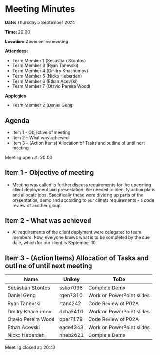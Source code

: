 # Meeting Minutes

**Date:** Thursday 5 September 2024

**Time:** 20:00 

**Location:** Zoom online meeting

**Attendees:**

* Team Member 1 (Sebastian Skontos)
* Team Member 3 (Ryan Tanevski)
* Team Member 4 (Dmitry Khachumov)
* Team Member 5 (Nicko Heberden)
* Team Member 6 (Ethan Acevski)
* Team Member 7 (Otavio Pereira Wood)


**Applogies**
* Team Member 2 (Daniel Geng)

## Agenda

* Item 1 - Objective of meeting
* Item 2 - What was achieved
* Item 3 - (Action Items) Allocation of Tasks and outline of until next meeting

Meeting open at: 20:00 

## Item 1 - Objective of meeting

* Meeting was called to further discuss requirements for the upcoming client deployment and presentation. We needed to identify action plans and allocate jobs. Specifically these were dividing up parts of the oresentation, demo and according to our clinets requirements - a code review of another group.

## Item 2 - What was achieved

* All requirements of the client deplyment were delegated to team members. Now, everyone knows what is to be completed by the due date, which for our client is September 10. 


## Item 3 - (Action Items) Allocation of Tasks and outline of until next meeting

| Name | Unikey | ToDo |
|--|--|--|
| Sebastian Skontos | ssko7098 | Complete Demo |
| Daniel Geng | rgen7310 | Work on PowerPoint slides |
| Ryan Tanevski | rtan4242 | Code Review of P02A |
| Dmitry Khachumov | dkha5410 | Work on PowerPoint slides |
| Otavio Pereira Wood | oper7179 | Code Review of P02A |
| Ethan Acevski | eace4343 | Work on PowerPoint slides |
| Nicko Heberden | nheb2621 | Complete Demo |

Meeting closed at:  20:40
